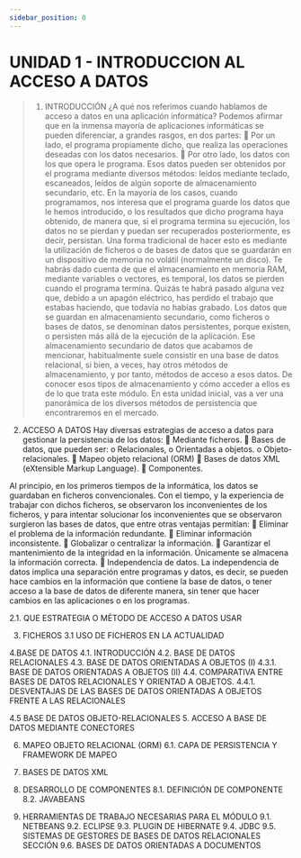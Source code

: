 ```yaml
---
sidebar_position: 0
---
```


# UNIDAD 1 - INTRODUCCION AL ACCESO A DATOS




>1.	INTRODUCCIÓN
¿A qué nos referimos cuando hablamos de acceso a datos en una aplicación informática?
Podemos afirmar que en la inmensa mayoría de aplicaciones informáticas se pueden diferenciar, a grandes rasgos, en dos partes:
	Por un lado, el programa propiamente dicho, que realiza las operaciones deseadas con los datos necesarios.
	Por otro lado, los datos con los que opera le programa. Esos datos pueden ser obtenidos por el programa mediante diversos métodos: leídos mediante teclado, escaneados, leídos de algún soporte de almacenamiento secundario, etc.
En la mayoría de los casos, cuando programamos, nos interesa que el programa guarde los datos que le hemos introducido, o los resultados que dicho programa haya obtenido, de manera que, si el programa termina su ejecución, los datos no se pierdan y puedan ser recuperados posteriormente, es decir, persistan. Una forma tradicional de hacer esto es mediante la utilización de ficheros o de bases de datos que se guardarán en un dispositivo de memoria no volátil (normalmente un disco).
Te habrás dado cuenta de que el almacenamiento en memoria RAM, mediante variables o vectores, es temporal, los datos se pierden cuando el programa termina. Quizás te habrá pasado alguna vez que, debido a un apagón eléctrico, has perdido el trabajo que estabas haciendo, que todavía no habías grabado. Los datos que se guardan en almacenamiento secundario, como ficheros o bases de datos, se denominan datos persistentes, porque existen, o persisten más allá de la ejecución de la aplicación.
Ese almacenamiento secundario de datos que acabamos de mencionar, habitualmente suele consistir en una base de datos relacional, si bien, a veces, hay otros métodos de almacenamiento, y por tanto, métodos de acceso a esos datos. De conocer esos tipos de almacenamiento y cómo acceder a ellos es de lo que trata este módulo.
En esta unidad inicial, vas a ver una panorámica de los diversos métodos de persistencia que encontraremos en el mercado.
2.	ACCESO A DATOS
Hay diversas estrategias de acceso a datos para gestionar la persistencia de los datos:
	Mediante ficheros.
	Bases de datos, que pueden ser:
o	Relacionales,
o	Orientadas a objetos.
o	Objeto-relacionales.
	 Mapeo objeto relacional (ORM)
	Bases de datos XML (eXtensible Markup Language).
	Componentes.
 

Al principio, en los primeros tiempos de la informática, los datos se guardaban en ficheros convencionales. Con el tiempo, y la experiencia de trabajar con dichos ficheros, se observaron los inconvenientes de los ficheros, y para intentar solucionar los inconvenientes que se observaron surgieron las bases de datos, que entre otras ventajas permitían:
	Eliminar el problema de la información redundante.
	Eliminar información inconsistente.
	Globalizar o centralizar la información. 
	Garantizar el mantenimiento de la integridad en la información. Únicamente se almacena la información correcta.
	Independencia de datos. La independencia de datos implica una separación entre programas y datos, es decir, se pueden hace cambios en la información que contiene la base de datos, o tener acceso a la base de datos de diferente manera, sin tener que hacer cambios en las aplicaciones o en los programas.

2.1.	QUE ESTRATEGIA O MÉTODO DE ACCESO A DATOS USAR

3. FICHEROS
3.1 USO DE FICHEROS EN LA ACTUALIDAD


4.BASE DE DATOS
4.1. INTRODUCCIÓN
4.2. BASE DE DATOS RELACIONALES
4.3. BASE DE DATOS ORIENTADAS A OBJETOS (I)
4.3.1. BASE DE DATOS ORIENTADAS A OBJETOS (II)
4.4. COMPARATIVA ENTRE BASES DE DATOS RELACIONALES Y ORIENTAD A OBJETOS.
4.4.1. DESVENTAJAS DE LAS BASES DE DATOS ORIENTADAS A OBJETOS FRENTE A LAS RELACIONALES

4.5 BASE DE DATOS OBJETO-RELACIONALES
5. ACCESO A BASE DE DATOS MEDIANTE CONECTORES

6. MAPEO OBJETO RELACIONAL (ORM)
6.1. CAPA DE PERSISTENCIA Y FRAMEWORK DE MAPEO

7. BASES DE DATOS XML


8. DESARROLLO DE COMPONENTES
8.1. DEFINICIÓN DE COMPONENTE
8.2. JAVABEANS

9. HERRAMIENTAS DE TRABAJO NECESARIAS PARA EL MÓDULO
9.1. NETBEANS
9.2. ECLIPSE
9.3. PLUGIN DE HIBERNATE
9.4. JDBC
9.5. SISTEMAS DE GESTORES DE BASES DE DATOS RELACIONALES SECCIÓN
9.6. BASES DE DATOS ORIENTADAS A DOCUMENTOS

